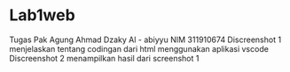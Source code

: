 # Lab1web
Tugas Pak Agung
Ahmad Dzaky Al - abiyyu
NIM 311910674
Discreenshot 1 menjelaskan tentang codingan dari html menggunakan aplikasi vscode
Discreenshot 2 menampilkan hasil dari screenshot 1
